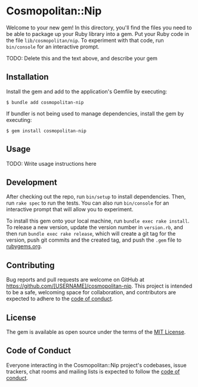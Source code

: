 # Cosmopolitan::Nip

Welcome to your new gem! In this directory, you'll find the files you need to be able to package up your Ruby library into a gem. Put your Ruby code in the file `lib/cosmopolitan/nip`. To experiment with that code, run `bin/console` for an interactive prompt.

TODO: Delete this and the text above, and describe your gem

## Installation

Install the gem and add to the application's Gemfile by executing:

    $ bundle add cosmopolitan-nip

If bundler is not being used to manage dependencies, install the gem by executing:

    $ gem install cosmopolitan-nip

## Usage

TODO: Write usage instructions here

## Development

After checking out the repo, run `bin/setup` to install dependencies. Then, run `rake spec` to run the tests. You can also run `bin/console` for an interactive prompt that will allow you to experiment.

To install this gem onto your local machine, run `bundle exec rake install`. To release a new version, update the version number in `version.rb`, and then run `bundle exec rake release`, which will create a git tag for the version, push git commits and the created tag, and push the `.gem` file to [rubygems.org](https://rubygems.org).

## Contributing

Bug reports and pull requests are welcome on GitHub at https://github.com/[USERNAME]/cosmopolitan-nip. This project is intended to be a safe, welcoming space for collaboration, and contributors are expected to adhere to the [code of conduct](https://github.com/[USERNAME]/cosmopolitan-nip/blob/main/CODE_OF_CONDUCT.md).

## License

The gem is available as open source under the terms of the [MIT License](https://opensource.org/licenses/MIT).

## Code of Conduct

Everyone interacting in the Cosmopolitan::Nip project's codebases, issue trackers, chat rooms and mailing lists is expected to follow the [code of conduct](https://github.com/[USERNAME]/cosmopolitan-nip/blob/main/CODE_OF_CONDUCT.md).
